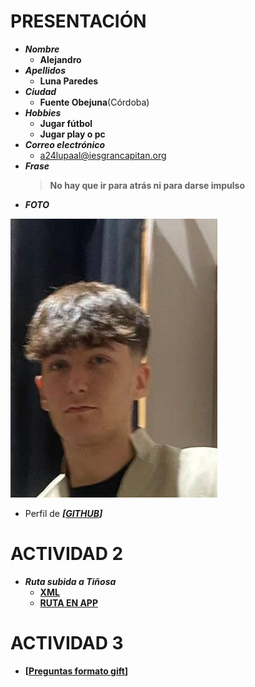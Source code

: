 # PRESENTACIÓN #


- ___Nombre___   
  - **Alejandro**
- ___Apellidos___
  - **Luna Paredes**
- ___Ciudad___
  - **Fuente Obejuna**(Córdoba)
- ___Hobbies___
  - **Jugar fútbol**
  - **Jugar play o pc**
- ___Correo electrónico___
  - a24lupaal@iesgrancapitan.org
- ___Frase___
  >**No hay que ir para atrás ni para darse impulso**
-  ___FOTO___

![no se ve la imagen](imagen.jpg)

- Perfil de ___[[GITHUB](https://github.com/Alejandroluna05)]___

# ACTIVIDAD 2

- ___Ruta subida a Tiñosa___   
  - **[XML](tiñosa.xml)**
  - **[RUTA EN APP](https://es.wikiloc.com/rutas-senderismo/subida-a-la-tinosa-desde-las-lagunillas-circular-p-n-sierras-subbeticas-16899407)**

# ACTIVIDAD 3
- **[[Preguntas formato gift](actividad3.gift)]**
